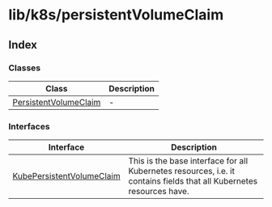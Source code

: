 # lib/k8s/persistentVolumeClaim

## Index

### Classes

| Class | Description |
| ------ | ------ |
| [PersistentVolumeClaim](classes/PersistentVolumeClaim.md) | - |

### Interfaces

| Interface | Description |
| ------ | ------ |
| [KubePersistentVolumeClaim](interfaces/KubePersistentVolumeClaim.md) | This is the base interface for all Kubernetes resources, i.e. it contains fields that all Kubernetes resources have. |
